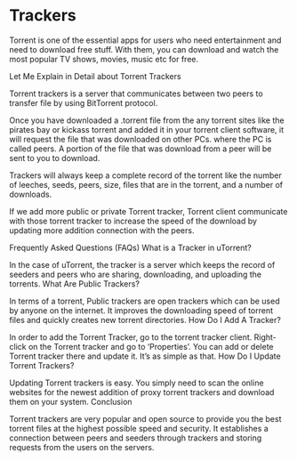 # Trackers
Torrent is one of the essential apps for users who need entertainment and need to download free stuff. With them, you can download and watch the most popular TV shows, movies, music etc for free.

Let Me Explain in Detail about Torrent Trackers

Torrent trackers is a server that communicates between two peers to transfer file by using BitTorrent protocol.

Once you have downloaded a .torrent file from the any torrent sites like the pirates bay or kickass torrent and added it in your torrent client software, it will request the file that was downloaded on other PCs. where the PC is called peers. A portion of the file that was download from a peer will be sent to you to download.

Trackers will always keep a complete record of the torrent like the number of leeches, seeds, peers, size, files that are in the torrent, and a number of downloads.

If we add more public or private Torrent tracker, Torrent client communicate with those torrent tracker to increase the speed of the download by updating more addition connection with the peers.

Frequently Asked Questions (FAQs)
What is a Tracker in uTorrent?

In the case of uTorrent, the tracker is a server which keeps the record of seeders and peers who are sharing, downloading, and uploading the torrents.
What Are Public Trackers?

In terms of a torrent, Public trackers are open trackers which can be used by anyone on the internet. It improves the downloading speed of torrent files and quickly creates new torrent directories.
How Do I Add A Tracker?

In order to add the Torrent Tracker, go to the torrent tracker client. Right-click on the Torrent tracker and go to ‘Properties’. You can add or delete Torrent tracker there and update it. It’s as simple as that.
How Do I Update Torrent Trackers?

Updating Torrent trackers is easy. You simply need to scan the online websites for the newest addition of proxy torrent trackers and download them on your system.
Conclusion

Torrent trackers are very popular and open source to provide you the best torrent files at the highest possible speed and security. It establishes a connection between peers and seeders through trackers and storing requests from the users on the servers.
